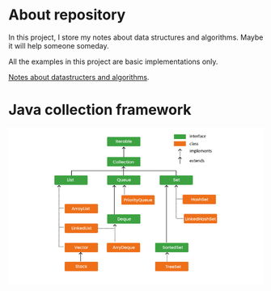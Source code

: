 # About repository

In this project, I store my notes about data structures and algorithms. Maybe it will help someone someday.

All the examples in this project are basic implementations only.

[Notes about datastructers and algorithms](https://legend-language-d6b.notion.site/Data-structures-12d2d487a1cc80c3b26aedfe08c118bd).


# Java collection framework
![Java collection framwork](./images/java-collection-framework.png)